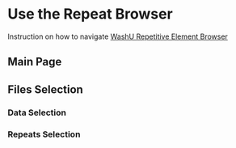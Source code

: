 # Use the Repeat Browser

Instruction on how to navigate [WashU Repetitive Element Browser](https://repeatbrowser.org/)

## Main Page

## Files Selection

### Data Selection
### Repeats Selection















